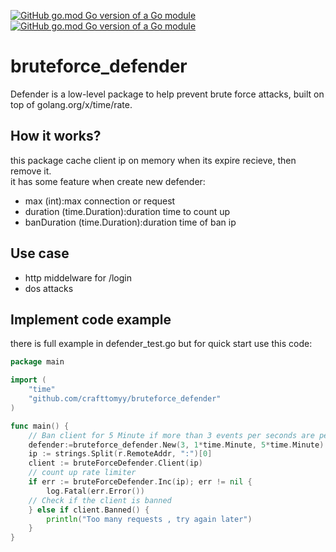 [![GitHub go.mod Go version of a Go module](https://img.shields.io/badge/go-1.24.0-blue)](https://go.dev/dl/)
[![GitHub go.mod Go version of a Go module](https://img.shields.io/badge/integration_test-passing-green)](https://go.dev/dl/)

# bruteforce_defender

Defender is a low-level package to help prevent brute force attacks, built on top of golang.org/x/time/rate.

## How it works?
this package cache client ip on memory when its expire recieve, then remove it. <br>
it has some feature when create new defender:
- max (int):max connection or request
- duration (time.Duration):duration time to count up
- banDuration (time.Duration):duration time of ban ip

## Use case
- http middelware for /login
- dos attacks

## Implement code example
there is full example in defender_test.go but for quick start use this code:
```go
package main

import (
	"time"
	"github.com/crafttomyy/bruteforce_defender"
)

func main() {
	// Ban client for 5 Minute if more than 3 events per seconds are performed
	defender:=bruteforce_defender.New(3, 1*time.Minute, 5*time.Minute)
	ip := strings.Split(r.RemoteAddr, ":")[0]
	client := bruteForceDefender.Client(ip)
    // count up rate limiter
	if err := bruteForceDefender.Inc(ip); err != nil {
		log.Fatal(err.Error())
	// Check if the client is banned
	} else if client.Banned() {
		println("Too many requests , try again later")
	}
}
```